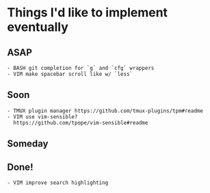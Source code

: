 # Things I'd like to implement eventually

## ASAP

    - BASH git completion for `g` and `cfg` wrappers
    - VIM make spacebar scroll like w/ `less`

## Soon

    - TMUX plugin manager https://github.com/tmux-plugins/tpm#readme
    - VIM use vim-sensible?
      https://github.com/tpope/vim-sensible#readme

## Someday


## Done!

    - VIM improve search highlighting

